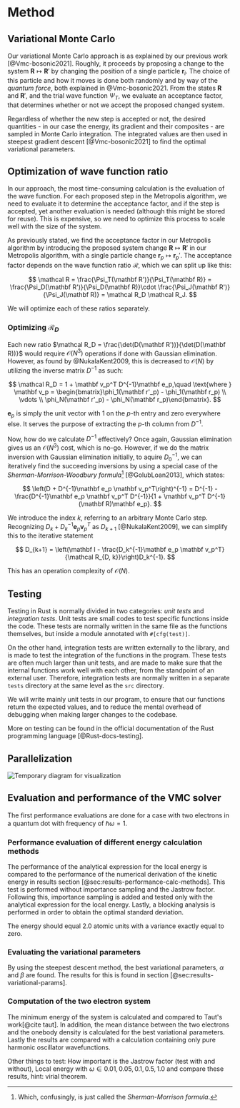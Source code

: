 # Method

## Variational Monte Carlo

Our variational Monte Carlo approach is as explained by our previous work [@Vmc-bosonic2021]. Roughly, it proceeds by proposing a change to the system $\mathbf R \mapsto \mathbf R'$ by changing the position of a single particle $\mathbf r_i$. The choice of this particle and how it moves is done both randomly and by way of the *quantum force*, both explained in @Vmc-bosonic2021. From the states $\mathbf R$ and $\mathbf R'$, and the trial wave function $\Psi_T$, we evaluate an acceptance factor, that determines whether or not we accept the proposed changed system.

Regardless of whether the new step is accepted or not, the desired quantities - in our case the energy, its gradient and their composites - are sampled in Monte Carlo integration. The integrated values are then used in steepest gradient descent [@Vmc-bosonic2021] to find the optimal variational parameters.

## Optimization of wave function ratio

In our approach, the most time-consuming calculation is the evaluation of the wave function. For each proposed step in the Metropolis algorithm, we need to evaluate it to determine the acceptance factor, and if the step is accepted, yet another evaluation is needed (although this might be stored for reuse). This is expensive, so we need to optimize this process to scale well with the size of the system.

As previously stated, we find the acceptance factor in our Metropolis algorithm by introducing the proposed system change $\mathbf R \mapsto \mathbf R'$ in our Metropolis algorithm, with a single particle change $\mathbf r_p \mapsto \mathbf r_p'$. The acceptance factor depends on the wave function ratio $\mathcal R$, which we can split up like this:

$$ \mathcal R = \frac{\Psi_T(\mathbf R')}{\Psi_T(\mathbf R)} = \frac{\Psi_D(\mathbf R')}{\Psi_D(\mathbf R)}\cdot \frac{\Psi_J(\mathbf R')}{\Psi_J(\mathbf R)} = \mathcal R_D \mathcal R_J. $$

We will optimize each of these ratios separately.

### Optimizing $\mathcal R_D$

Each new ratio $\mathcal R_D = \frac{\det(D(\mathbf R'))}{\det(D(\mathbf R))}$ would require $\mathcal O(N^3)$ operations if done with Gaussian elimination. However, as found by @NukalaKent2009, this is decreased to $\mathcal O(N)$ by utilizing the inverse matrix $D^{-1}$ as such:

$$ \mathcal R_D = 1 + \mathbf v_p^T D^{-1}\mathbf e_p,\quad \text{where } \mathbf v_p = \begin{bmatrix}\phi_1(\mathbf r'_p) - \phi_1(\mathbf r_p) \\ \vdots \\ \phi_N(\mathbf r'_p) - \phi_N(\mathbf r_p)\end{bmatrix}. $$

$\mathbf e_p$ is simply the unit vector with $1$ on the $p$-th entry and zero everywhere else. It serves the purpose of extracting the $p$-th column from $D^{-1}$.

Now, how do we calculate $D^{-1}$ effectively? Once again, Gaussian elimination gives us an $\mathcal O(N^3)$ cost, which is no-go. However, if we do the matrix inversion with Gaussian elimination initially, to aquire $D_0^{-1}$, we can iteratively find the succeeding inversions by using a special case of the *Sherman-Morrison-Woodbury formula*[^smw] [@GolubLoan2013], which states:

$$ \left(D + D^{-1}\mathbf e_p \mathbf v_p^T\right)^{-1} = D^{-1} - \frac{D^{-1}\mathbf e_p \mathbf v_p^T D^{-1}}{1 + \mathbf v_p^T D^{-1}(\mathbf R)\mathbf e_p}. $$

We introduce the index $k$, referring to an arbitrary Monte Carlo step. Recognizing $D_k + D_k^{-1}\mathbf e_p \mathbf v_p^T$ as $D_{k+1}$ [@NukalaKent2009], we can simplify this to the iterative statement

$$ D_{k+1} = \left(\mathbf I - \frac{D_k^{-1}\mathbf e_p \mathbf v_p^T}{\mathcal R_{D, k}}\right)D_k^{-1}. $$

This has an operation complexity of $\mathcal O(N)$.

[^smw]: Which, confusingly, is just called the *Sherman-Morrison formula*.

## Testing

Testing in Rust is normally divided in two categories: *unit tests* and *integration tests*. Unit tests are small codes to test specific functions inside the code. These tests are normally written in the same file as the functions themselves, but inside a module annotated with `#[cfg(test)]`.

On the other hand, integration tests are written externally to the library, and is made to test the integration of the functions in the program. These tests are often much larger than unit tests, and are made to make sure that the internal functions work well with each other, from the standpoint of an external user. Therefore, integration tests are normally written in a separate `tests` directory at the same level as the `src` directory.

We will write mainly unit tests in our program, to ensure that our functions return the expected values, and to reduce the mental overhead of debugging when making larger changes to the codebase.

More on testing can be found in the official documentation of the Rust programming language [@Rust-docs-testing].

## Parallelization

![Temporary diagram for visualization](diagrams/metropolis-hastings-tree.jpg)

## Evaluation and performance of the VMC solver

The first performance evaluations are done for a case with two electrons in a quantum dot with frequency of $\hbar \omega = 1$.

###  Performance evaluation of different energy calculation methods

The performance of the analytical expression for the local energy is compared to the performance of the numerical derivation of the kinetic energy in results section [@sec:results-performance-calc-methods].  This test is performed without importance sampling and the Jastrow factor. Following this, importance sampling is added and tested only with the analytical expression for the local energy. Lastly, a blocking analysis is performed in order to obtain the optimal standard deviation.

The energy should equal 2.0 atomic units with a variance exactly equal to zero.

### Evaluating the variational parameters

By using the steepest descent method, the best variational parameters, $\alpha$ and $\beta$ are found. The results for this is found in section [@sec:results-variational-params].


### Computation of the two electron system

The minimum energy of the system is calculated and compared to Taut's work[@cite taut]. In addition, the mean distance between the two electrons and the onebody density is calculated for the best variational parameters. Lastly the results are compared with a calculation containing only pure harmonic oscillator wavefunctions.

Other things to test: How important is the Jastrow factor (test with and without), Local energy with $\omega \in {0.01, 0.05, 0.1, 0.5, 1.0}$ and compare these results, hint: virial theorem.